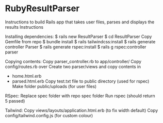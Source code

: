# RubyResultParser
Instructions to build Rails app that takes user files, parses and displays the results
Instructions

Installing dependencies:
$ rails new ResultParser
$ cd ResultParser
Copy Gemfile from repo
$ bundle install
$ rails tailwindcss:install
$ rails generate controller Parser
$ rails generate rspec:install
$ rails g rspec:controller parser

Copying contents:
Copy parser_controller.rb to app/controller/
Copy config/routes.rb over
Create two parser/views and copy contents in
- home.html.erb
- parsed.html.erb 
Copy test.txt file to public directory (used for rspec)
Make folder public/uploads (for user files)

RSpec:
Replace spec folder with repo spec folder
Run rspec (should return 5 passed)

Tailwind:
Copy views/layouts/application.html.erb (to fix width default)
Copy config/tailwind.config.js (for custom colour)
